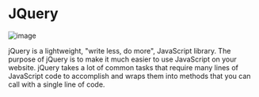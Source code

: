 # JQuery
![image](https://github.com/Antony-M1/jquery/assets/96291963/ad5736a0-4b84-48c1-93bf-62c89ce4f8d5)

jQuery is a lightweight, "write less, do more", JavaScript library. The purpose of jQuery is to make it much easier to use JavaScript on your website. jQuery takes a lot of common tasks that require many lines of JavaScript code to accomplish and wraps them into methods that you can call with a single line of code.
